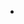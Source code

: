 -   <!--yml

-   分类：未分类

-   date: 2024-05-18 18:42:38

-   -->

# -   VIX and More: 金融股（XLF）与标普 500 指数（SPX）

> 来源：[`vixandmore.blogspot.com/2008/02/xlf-and-spx.html#0001-01-01`](http://vixandmore.blogspot.com/2008/02/xlf-and-spx.html#0001-01-01)

-   在我在周五撰写[XLF 期权的日益流行](http://vixandmore.blogspot.com/2008/02/rising-popularity-of-xlf-options.html)后，我很高兴看到许多其他博主也关注了 XLF 主题，并发表了有趣的评论。我特别注意到鲍勃·巴恩斯在[bzbtrader](http://bzbtrader.blogspot.com/)上的文章。在他的恰当标题[解构 XLF](http://bzbtrader.blogspot.com/2008/02/deconstructing-xlf.html)中，鲍勃分解了[XLF](http://vixandmore.blogspot.com/search/label/XLF)的前五大持仓，分析了持仓量，并讨论了空头兴趣的趋势。（如果你点击链接，不要只停在 XLF 的文章上，因为鲍勃在广泛的图表和技术分析问题上做得非常好，应该是任何关注 QQQQ 的人的必读内容。）

-   关于金融股（XLF）的另一个思考点是该板块相对于标普 500 指数等更广泛指数的相对表现。如下图，我绘制了 XLF 与 SPX 的比率图，并在其中添加了 SPX 的蓝色面积图以提供上下文。由于金融股仍是标普 500 指数中最大的板块组成部分，看到这两个指数同向波动并不令人意外。然而，当 XLF 与 SPX 出现分歧时，投资者应该密切关注。例如，从 5 月到 10 月的分歧特别值得注意，当时 XLF 的下跌可能预示着市场在此期间触顶的警告。另一个有趣的时段是 2 月初，尽管 XLF 下跌，但标普 500 指数仍有所上升。现在看来，标普 500 指数和 XLF 正同步横向移动。无论如何，我不认为标普 500 指数能够在没有带动 XLF 一起上涨或甚至跟随金融股反弹的情况下，发起一场显著的反弹。

-   所以，在关注 XLF 绝对表现的同时，也留意 XLF 相对于标普 500 指数的表现。
